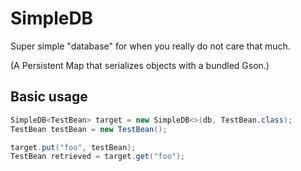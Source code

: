 # SimpleDB

Super simple "database" for when you really do not care that much.

(A Persistent Map that serializes objects with a bundled Gson.)

## Basic usage

```java
SimpleDB<TestBean> target = new SimpleDB<>(db, TestBean.class);
TestBean testBean = new TestBean();

target.put("foo", testBean);
TestBean retrieved = target.get("foo");
```
